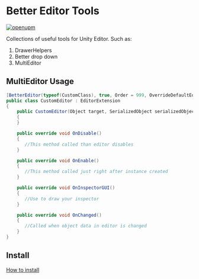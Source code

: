 # Better Editor Tools
[![openupm](https://img.shields.io/npm/v/com.uurha.bettereditortools?label=openupm&registry_uri=https://package.openupm.com)](https://openupm.com/packages/com.uurha.bettereditortools/)

Collections of useful tools for Unity Editor. Such as:
1. DrawerHelpers
2. Better drop down
3. MultiEditor

## MultiEditor Usage

```c#
[BetterEditor(typeof(CustomClass), true, Order = 999, OverrideDefaultEditor = false)]
public class CustomEditor : EditorExtension
{
    public CustomEditor(Object target, SerializedObject serializedObject) : base(target, serializedObject)
    {
    }

    public override void OnDisable()
    {
       //This method called than editor disables
    }

    public override void OnEnable()
    {
       //This method called just right after instance created
    }

    public override void OnInspectorGUI()
    {
       //Use to draw your inspector
    }

    public override void OnChanged()
    {
       //Called when object data in editor is changed
    }
}
```

## Install
[How to install](https://github.com/uurha/BetterPluginCollection/wiki/How-to-install)
